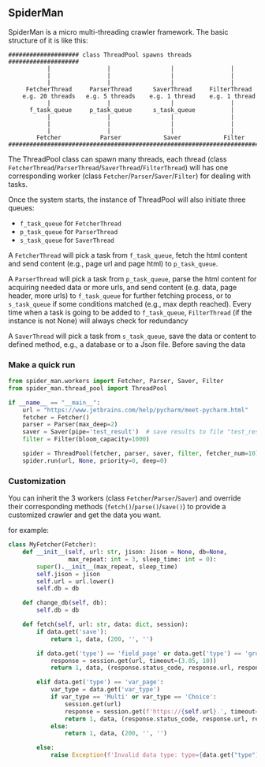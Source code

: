 ## SpiderMan

SpiderMan is a micro multi-threading crawler framework. The basic structure of it is like this:

```
#################### class ThreadPool spawns threads ####################
           |                |                 |                |
           |                |                 |                |
           |                |                 |                |
     FetcherThread     ParserThread      SaverThread     FilterThread
    e.g. 20 threads   e.g. 5 threads    e.g. 1 thread    e.g. 1 thread
           |                |                 |                |
      f_task_queue     p_task_queue      s_task_queue          |
           |                |                 |                |
           |                |                 |                |
           |                |                 |                |
        Fetcher           Parser            Saver            Filter
#########################################################################
```

The ThreadPool class can spawn many threads, each thread (class `FetcherThread`/`ParserThread`/`SaverThread`/`FilterThread`) will has one corresponding worker (class `Fetcher`/`Parser`/`Saver`/`Filter`) for dealing with tasks.

Once the system starts, the instance of ThreadPool will also initiate three queues:
- `f_task_queue` for `FetcherThread`
- `p_task_queue` for `ParserThread`
- `s_task_queue` for `SaverThread`

A `FetcherThread` will pick a task from `f_task_queue`, fetch the html content and send content (e.g., page url and page html) to `p_task_queue`.

A `ParserThread` will pick a task from `p_task_queue`, parse the html content for acquiring needed data or more urls, and send content (e.g. data, page header, more urls) to `f_task_queue` for further fetching process, or to `s_task_queue` if some conditions matched (e.g., max depth reached). Every time when a task is going to be added to `f_task_queue`, `FilterThread` (if the instance is not None) will always check for redundancy

A `SaverThread` will pick a task from `s_task_queue`, save the data or content to defined method, e.g., a database or to a Json file. Before saving the data

### Make a quick run

```python
from spider_man.workers import Fetcher, Parser, Saver, Filter
from spider_man.thread_pool import ThreadPool

if __name__ == "__main__":
    url = "https://www.jetbrains.com/help/pycharm/meet-pycharm.html"
    fetcher = Fetcher()
    parser = Parser(max_deep=2)
    saver = Saver(pipe='test_result')  # save results to file "test_result"
    filter = Filter(bloom_capacity=1000)

    spider = ThreadPool(fetcher, parser, saver, filter, fetcher_num=10)
    spider.run(url, None, priority=0, deep=0)
```

### Customization

You can inherit the 3 workers (class `Fetcher`/`Parser`/`Saver`) and override their corresponding methods (`fetch()`/`parse()`/`save()`) to provide a customized crawler and get the data you want.

for example:

```python
class MyFetcher(Fetcher):
    def __init__(self, url: str, jison: Jison = None, db=None,
                 max_repeat: int = 3, sleep_time: int = 0):
        super().__init__(max_repeat, sleep_time)
        self.jison = jison
        self.url = url.lower()
        self.db = db

    def change_db(self, db):
        self.db = db

    def fetch(self, url: str, data: dict, session):
        if data.get('save'):
            return 1, data, (200, '', '')

        if data.get('type') == 'field_page' or data.get('type') == 'group_page':
            response = session.get(url, timeout=(3.05, 10))
            return 1, data, (response.status_code, response.url, response.text)

        elif data.get('type') == 'var_page':
            var_type = data.get('var_type')
            if var_type == 'Multi' or var_type == 'Choice':
                session.get(url)
                response = session.get(f'https://{self.url}.', timeout=(3.05, 10))
                return 1, data, (response.status_code, response.url, response.text)
            else:
                return 1, data, (200, '', '')

        else:
            raise Exception(f'Invalid data type: type={data.get("type")}')
```
